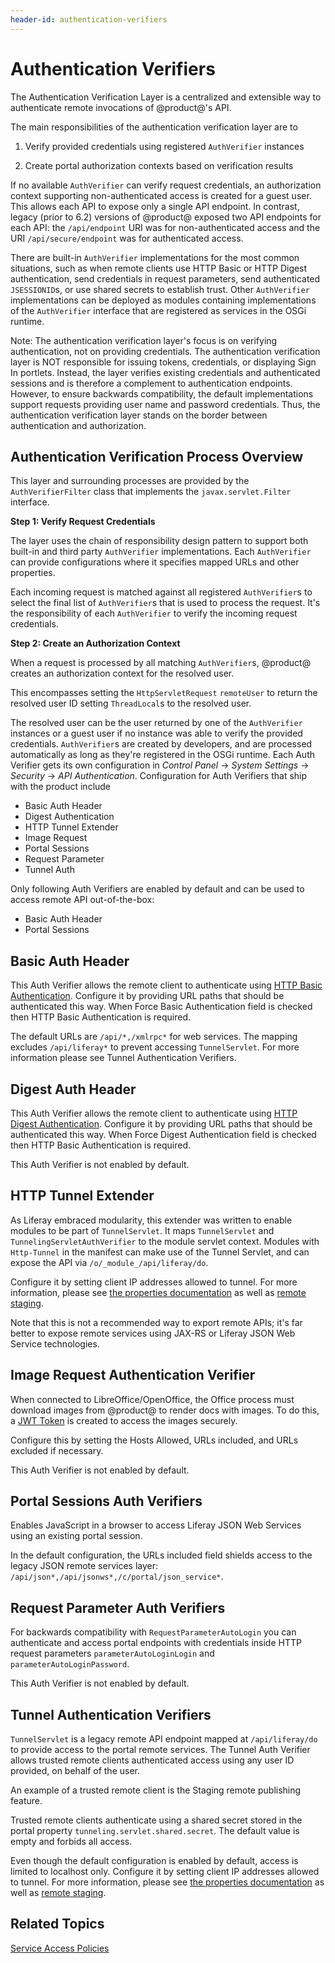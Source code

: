 ```yaml
---
header-id: authentication-verifiers
---
```


# Authentication Verifiers

The Authentication Verification Layer is a centralized and extensible way to
authenticate remote invocations of @product@'s API.

The main responsibilities of the authentication verification layer are to

1. Verify provided credentials using registered `AuthVerifier` instances

2. Create portal authorization contexts based on verification results

If no available `AuthVerifier` can verify request credentials, an authorization
context supporting non-authenticated access is created for a guest user. This
allows each API to expose only a single API endpoint. In contrast, legacy (prior
to 6.2) versions of @product@ exposed two API endpoints for each API: the
`/api/endpoint` URI was for non-authenticated access and the URI
`/api/secure/endpoint` was for authenticated access.

There are built-in `AuthVerifier` implementations for the most common
situations, such as when remote clients use HTTP Basic or HTTP Digest
authentication, send credentials in request parameters, send authenticated
`JSESSIONID`s, or use shared secrets to establish trust. Other `AuthVerifier`
implementations can be deployed as modules containing implementations of the
`AuthVerifier` interface that are registered as services in the OSGi runtime.

Note: The authentication verification layer's focus is on verifying
authentication, not on providing credentials. The authentication verification
layer is NOT responsible for issuing tokens, credentials, or displaying Sign In
portlets. Instead, the layer verifies existing credentials and authenticated
sessions and is therefore a complement to authentication endpoints. However, to
ensure backwards compatibility, the default implementations support requests
providing user name and password credentials. Thus, the authentication
verification layer stands on the border between authentication and
authorization.

## Authentication Verification Process Overview

This layer and surrounding processes are provided by the `AuthVerifierFilter`
class that implements the `javax.servlet.Filter` interface.

**Step 1: Verify Request Credentials**

The layer uses the chain of responsibility design pattern to support both
built-in and third party `AuthVerifier` implementations. Each `AuthVerifier`
can provide configurations where it specifies mapped URLs and other properties.

Each incoming request is matched against all registered `AuthVerifier`s to
select the final list of `AuthVerifier`s that is used to process the request.
It's the responsibility of each `AuthVerifier` to verify the incoming request
credentials.

**Step 2: Create an Authorization Context**

When a request is processed by all matching `AuthVerifier`s, @product@ creates an
authorization context for the resolved user.

This encompasses setting the `HttpServletRequest` `remoteUser` to return the
resolved user ID setting `ThreadLocal`s to the resolved user.

The resolved user can be the user returned by one of the `AuthVerifier`
instances or a guest user if no instance was able to verify the provided
credentials. 
`AuthVerifier`s are created by developers, and are processed automatically as
long as they're registered in the OSGi runtime. Each Auth Verifier gets its own
configuration in *Control Panel* &rarr; *System Settings* &rarr; *Security*
&rarr; *API Authentication*. Configuration for Auth Verifiers that ship with 
the product include

- Basic Auth Header 
- Digest Authentication 
- HTTP Tunnel Extender 
- Image Request
- Portal Sessions 
- Request Parameter
- Tunnel Auth 

Only following Auth Verifiers are enabled by default and can be used to access
remote API out-of-the-box:

- Basic Auth Header
- Portal Sessions 

## Basic Auth Header

This Auth Verifier allows the remote client to authenticate using 
[HTTP Basic Authentication](https://en.wikipedia.org/wiki/Basic_access_authentication). 
Configure it by providing URL paths that should be authenticated this way. 
When Force Basic Authentication field is checked then HTTP Basic Authentication is 
required.

The default URLs are `/api/*,/xmlrpc*` for web services. The mapping excludes 
`/api/liferay*` to prevent accessing `TunnelServlet`. For more information please 
see  Tunnel Authentication Verifiers.

## Digest Auth Header

This Auth Verifier allows the remote client to authenticate using 
[HTTP Digest Authentication](https://en.wikipedia.org/wiki/Digest_access_authentication). 
Configure it by providing URL paths that should be authenticated this way. 
When Force Digest Authentication field is checked then HTTP Basic Authentication is 
required.

This Auth Verifier is not enabled by default.

## HTTP Tunnel Extender

As Liferay embraced modularity, this extender was written to enable modules to
be part of `TunnelServlet`. It maps `TunnelServlet` and
`TunnelingServletAuthVerifier` to the module servlet context. Modules with
`Http-Tunnel` in the manifest can make use of the Tunnel Servlet, and can expose
the API via `/o/_module_/api/liferay/do`. 

Configure it by setting client IP addresses allowed to tunnel. For more
information, please see 
[the properties documentation](https://docs.liferay.com/portal/7.1-latest/propertiesdoc/portal.properties.html#HTTP%20Tunneling)
as well as 
[remote staging](/docs/7-1/user/-/knowledge_base/u/enabling-remote-live-staging).

Note that this is not a recommended way to export remote APIs; it's far
better to expose remote services using JAX-RS or Liferay JSON Web Service 
technologies.

## Image Request Authentication Verifier

When connected to LibreOffice/OpenOffice, the Office process must download
images from @product@ to render docs with images. To do this, a 
[JWT Token](https://jwt.io) is created to access the images securely. 

Configure this by setting the Hosts Allowed, URLs included, and URLs excluded if
necessary. 

This Auth Verifier is not enabled by default.

## Portal Sessions Auth Verifiers

Enables JavaScript in a browser to access Liferay JSON Web Services using an
existing portal session.

In the default configuration, the URLs included field shields access to the
legacy JSON remote services layer:
`/api/json*,/api/jsonws*,/c/portal/json_service*`.

## Request Parameter Auth Verifiers

For backwards compatibility with `RequestParameterAutoLogin` you can
authenticate and access portal endpoints with credentials inside HTTP request
parameters `parameterAutoLoginLogin` and `parameterAutoLoginPassword`.

This Auth Verifier is not enabled by default.

## Tunnel Authentication Verifiers

`TunnelServlet` is a legacy remote API endpoint mapped at `/api/liferay/do` to
provide access to the portal remote services. The Tunnel Auth Verifier allows
trusted remote clients authenticated access using any user ID provided, on
behalf of the user.

An example of a trusted remote client is the Staging remote publishing feature.

Trusted remote clients authenticate using a shared secret stored in the portal
property `tunneling.servlet.shared.secret`. The default value is empty and
forbids all access. 

Even though the default configuration is enabled by default, access is
limited to localhost only. Configure it by setting client IP addresses allowed 
to tunnel. For more information, please see 
[the properties documentation](https://docs.liferay.com/portal/7.1-latest/propertiesdoc/portal.properties.html#HTTP%20Tunneling)
as well as 
[remote staging](/docs/7-1/user/-/knowledge_base/u/enabling-remote-live-staging).

## Related Topics

[Service Access Policies](/docs/7-1/deploy/-/knowledge_base/d/)
